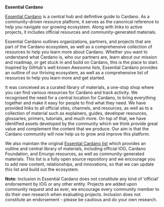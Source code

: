 **Essential Cardano**

[Essential Cardano](https://www.essentialcardano.io/) is a central hub and definitive guide to Cardano. As a community-driven resource platform, it serves as the canonical reference to help you navigate our growing ecosystem. Along with links to active projects, it includes official resources and community-generated materials.

Essential Cardano outlines organizations, partners, and projects that are part of the Cardano ecosystem, as well as a comprehensive collection of resources to help you learn more about Cardano. Whether you want to understand what Cardano is, who our partners are, learn about our mission and roadmap, or get stuck in and build on Cardano, this is the place to start. Inspired by GitHub's well known _Awesome lists_, Essential Cardano provides an outline of our thriving ecosystem, as well as a comprehensive list of resources to help you learn more and get started. 

It was conceived as a curated library of materials, a one-stop shop where you can find various resources for Cardano and track activity. We recognised the need for a central location for Cardano, to bring everything together and make it easy for people to find what they need. We have provided links to all official sites, channels, and resources, as well as to a collection of material such as explainers, guides, developer resources, glossaries, primers, tutorials, and much more. On top of that, we have identified assets developed by the community which we think provide great value and complement the content that we produce. Our aim is that the Cardano community will now help us to grow and improve this platform.

We also maintain the original [Essential Cardano list](https://github.com/input-output-hk/essential-cardano) which provides an outline and central library of materials, including official IOG, Cardano Foundation, and Emurgo resources, as well as community-generated materials. This list is a fully open source repository and we encourage you to add new content, relationships, and innovations, so that we can update this list and build out the ecosystem.

**Note:** Inclusion in Essential Cardano does not constitute any kind of ‘official’ endorsement by IOG or any other entity. Projects are added upon community request and as ever, we encourage every community member to do their own research when evaluating projects. Inclusion does not constitute an endorsement - please be cautious and do your own research.
